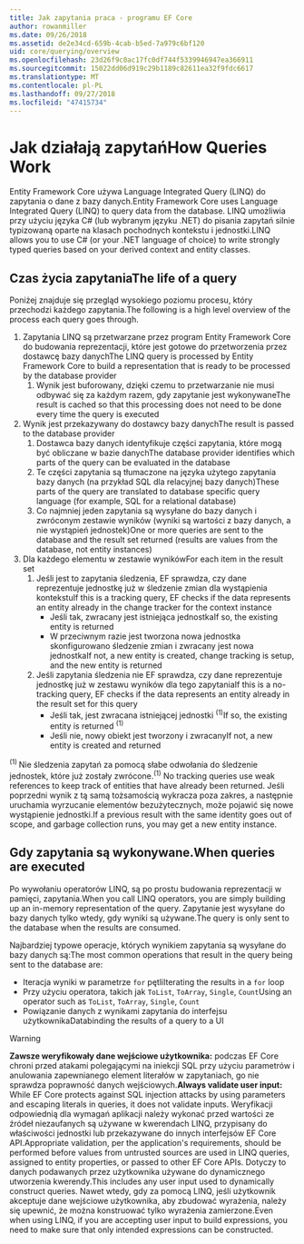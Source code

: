 ```yaml
---
title: Jak zapytania praca - programu EF Core
author: rowanmiller
ms.date: 09/26/2018
ms.assetid: de2e34cd-659b-4cab-b5ed-7a979c6bf120
uid: core/querying/overview
ms.openlocfilehash: 23d26f9c0ac17fc0df744f5339946947ea366911
ms.sourcegitcommit: 15022dd06d919c29b1189c82611ea32f9fdc6617
ms.translationtype: MT
ms.contentlocale: pl-PL
ms.lasthandoff: 09/27/2018
ms.locfileid: "47415734"
---
```

# <a name="how-queries-work"></a><span data-ttu-id="f410f-102">Jak działają zapytań</span><span class="sxs-lookup"><span data-stu-id="f410f-102">How Queries Work</span></span>

<span data-ttu-id="f410f-103">Entity Framework Core używa Language Integrated Query (LINQ) do zapytania o dane z bazy danych.</span><span class="sxs-lookup"><span data-stu-id="f410f-103">Entity Framework Core uses Language Integrated Query (LINQ) to query data from the database.</span></span> <span data-ttu-id="f410f-104">LINQ umożliwia przy użyciu języka C# (lub wybranym języku .NET) do pisania zapytań silnie typizowaną oparte na klasach pochodnych kontekstu i jednostki.</span><span class="sxs-lookup"><span data-stu-id="f410f-104">LINQ allows you to use C# (or your .NET language of choice) to write strongly typed queries based on your derived context and entity classes.</span></span>

## <a name="the-life-of-a-query"></a><span data-ttu-id="f410f-105">Czas życia zapytania</span><span class="sxs-lookup"><span data-stu-id="f410f-105">The life of a query</span></span>

<span data-ttu-id="f410f-106">Poniżej znajduje się przegląd wysokiego poziomu procesu, który przechodzi każdego zapytania.</span><span class="sxs-lookup"><span data-stu-id="f410f-106">The following is a high level overview of the process each query goes through.</span></span>

1. <span data-ttu-id="f410f-107">Zapytania LINQ są przetwarzane przez program Entity Framework Core do budowania reprezentacji, które jest gotowe do przetworzenia przez dostawcę bazy danych</span><span class="sxs-lookup"><span data-stu-id="f410f-107">The LINQ query is processed by Entity Framework Core to build a representation that is ready to be processed by the database provider</span></span>
   1. <span data-ttu-id="f410f-108">Wynik jest buforowany, dzięki czemu to przetwarzanie nie musi odbywać się za każdym razem, gdy zapytanie jest wykonywane</span><span class="sxs-lookup"><span data-stu-id="f410f-108">The result is cached so that this processing does not need to be done every time the query is executed</span></span>
2. <span data-ttu-id="f410f-109">Wynik jest przekazywany do dostawcy bazy danych</span><span class="sxs-lookup"><span data-stu-id="f410f-109">The result is passed to the database provider</span></span>
   1. <span data-ttu-id="f410f-110">Dostawca bazy danych identyfikuje części zapytania, które mogą być obliczane w bazie danych</span><span class="sxs-lookup"><span data-stu-id="f410f-110">The database provider identifies which parts of the query can be evaluated in the database</span></span>
   2. <span data-ttu-id="f410f-111">Te części zapytania są tłumaczone na języka użytego zapytania bazy danych (na przykład SQL dla relacyjnej bazy danych)</span><span class="sxs-lookup"><span data-stu-id="f410f-111">These parts of the query are translated to database specific query language (for example, SQL for a relational database)</span></span>
   3. <span data-ttu-id="f410f-112">Co najmniej jeden zapytania są wysyłane do bazy danych i zwróconym zestawie wyników (wyniki są wartości z bazy danych, a nie wystąpień jednostek)</span><span class="sxs-lookup"><span data-stu-id="f410f-112">One or more queries are sent to the database and the result set returned (results are values from the database, not entity instances)</span></span>
3. <span data-ttu-id="f410f-113">Dla każdego elementu w zestawie wyników</span><span class="sxs-lookup"><span data-stu-id="f410f-113">For each item in the result set</span></span>
   1. <span data-ttu-id="f410f-114">Jeśli jest to zapytania śledzenia, EF sprawdza, czy dane reprezentuje jednostkę już w śledzenie zmian dla wystąpienia kontekstu</span><span class="sxs-lookup"><span data-stu-id="f410f-114">If this is a tracking query, EF checks if the data represents an entity already in the change tracker for the context instance</span></span>
      * <span data-ttu-id="f410f-115">Jeśli tak, zwracany jest istniejąca jednostka</span><span class="sxs-lookup"><span data-stu-id="f410f-115">If so, the existing entity is returned</span></span>
      * <span data-ttu-id="f410f-116">W przeciwnym razie jest tworzona nowa jednostka skonfigurowano śledzenie zmian i zwracany jest nowa jednostka</span><span class="sxs-lookup"><span data-stu-id="f410f-116">If not, a new entity is created, change tracking is setup, and the new entity is returned</span></span>
   2. <span data-ttu-id="f410f-117">Jeśli zapytania śledzenia nie EF sprawdza, czy dane reprezentuje jednostkę już w zestawu wyników dla tego zapytania</span><span class="sxs-lookup"><span data-stu-id="f410f-117">If this is a no-tracking query, EF checks if the data represents an entity already in the result set for this query</span></span>
      * <span data-ttu-id="f410f-118">Jeśli tak, jest zwracana istniejącej jednostki <sup>(1)</sup></span><span class="sxs-lookup"><span data-stu-id="f410f-118">If so, the existing entity is returned <sup>(1)</sup></span></span>
      * <span data-ttu-id="f410f-119">Jeśli nie, nowy obiekt jest tworzony i zwracany</span><span class="sxs-lookup"><span data-stu-id="f410f-119">If not, a new entity is created and returned</span></span>

<span data-ttu-id="f410f-120"><sup>(1) </sup> Nie śledzenia zapytań za pomocą słabe odwołania do śledzenie jednostek, które już zostały zwrócone.</span><span class="sxs-lookup"><span data-stu-id="f410f-120"><sup>(1)</sup> No tracking queries use weak references to keep track of entities that have already been returned.</span></span> <span data-ttu-id="f410f-121">Jeśli poprzedni wynik z tą samą tożsamością wykracza poza zakres, a następnie uruchamia wyrzucanie elementów bezużytecznych, może pojawić się nowe wystąpienie jednostki.</span><span class="sxs-lookup"><span data-stu-id="f410f-121">If a previous result with the same identity goes out of scope, and garbage collection runs, you may get a new entity instance.</span></span>

## <a name="when-queries-are-executed"></a><span data-ttu-id="f410f-122">Gdy zapytania są wykonywane.</span><span class="sxs-lookup"><span data-stu-id="f410f-122">When queries are executed</span></span>

<span data-ttu-id="f410f-123">Po wywołaniu operatorów LINQ, są po prostu budowania reprezentacji w pamięci, zapytania.</span><span class="sxs-lookup"><span data-stu-id="f410f-123">When you call LINQ operators, you are simply building up an in-memory representation of the query.</span></span> <span data-ttu-id="f410f-124">Zapytanie jest wysyłane do bazy danych tylko wtedy, gdy wyniki są używane.</span><span class="sxs-lookup"><span data-stu-id="f410f-124">The query is only sent to the database when the results are consumed.</span></span>

<span data-ttu-id="f410f-125">Najbardziej typowe operacje, których wynikiem zapytania są wysyłane do bazy danych są:</span><span class="sxs-lookup"><span data-stu-id="f410f-125">The most common operations that result in the query being sent to the database are:</span></span>
* <span data-ttu-id="f410f-126">Iteracja wyniki w parametrze `for` pętli</span><span class="sxs-lookup"><span data-stu-id="f410f-126">Iterating the results in a `for` loop</span></span>
* <span data-ttu-id="f410f-127">Przy użyciu operatora, takich jak `ToList`, `ToArray`, `Single`, `Count`</span><span class="sxs-lookup"><span data-stu-id="f410f-127">Using an operator such as `ToList`, `ToArray`, `Single`, `Count`</span></span>
* <span data-ttu-id="f410f-128">Powiązanie danych z wynikami zapytania do interfejsu użytkownika</span><span class="sxs-lookup"><span data-stu-id="f410f-128">Databinding the results of a query to a UI</span></span>

> [!WARNING]  
> <span data-ttu-id="f410f-129">**Zawsze weryfikowały dane wejściowe użytkownika:** podczas EF Core chroni przed atakami polegającymi na iniekcji SQL przy użyciu parametrów i anulowania zapewnianego element literałów w zapytaniach, go nie sprawdza poprawność danych wejściowych.</span><span class="sxs-lookup"><span data-stu-id="f410f-129">**Always validate user input:** While EF Core protects against SQL injection attacks by using parameters and escaping literals in queries, it does not validate inputs.</span></span> <span data-ttu-id="f410f-130">Weryfikacji odpowiednią dla wymagań aplikacji należy wykonać przed wartości ze źródeł niezaufanych są używane w kwerendach LINQ, przypisany do właściwości jednostki lub przekazywane do innych interfejsów EF Core API.</span><span class="sxs-lookup"><span data-stu-id="f410f-130">Appropriate validation, per the application's requirements, should be performed before values from untrusted sources are used in LINQ queries, assigned to entity properties, or passed to other EF Core APIs.</span></span> <span data-ttu-id="f410f-131">Dotyczy to danych podawanych przez użytkownika używane do dynamicznego utworzenia kwerendy.</span><span class="sxs-lookup"><span data-stu-id="f410f-131">This includes any user input used to dynamically construct queries.</span></span> <span data-ttu-id="f410f-132">Nawet wtedy, gdy za pomocą LINQ, jeśli użytkownik akceptuje dane wejściowe użytkownika, aby zbudować wyrażenia, należy się upewnić, że można konstruować tylko wyrażenia zamierzone.</span><span class="sxs-lookup"><span data-stu-id="f410f-132">Even when using LINQ, if you are accepting user input to build expressions, you need to make sure that only intended expressions can be constructed.</span></span>
